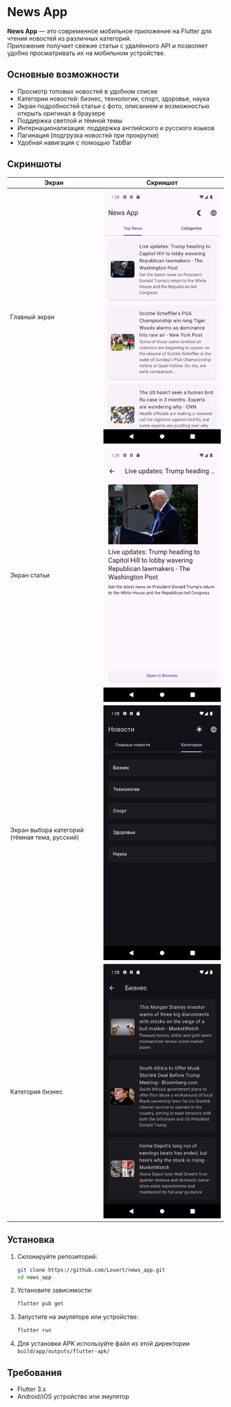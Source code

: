 # News App

**News App** — это современное мобильное приложение на Flutter для чтения новостей из различных категорий.  
Приложение получает свежие статьи с удалённого API и позволяет удобно просматривать их на мобильном устройстве.

## Основные возможности

- Просмотр топовых новостей в удобном списке
- Категории новостей: бизнес, технологии, спорт, здоровье, наука
- Экран подробностей статьи с фото, описанием и возможностью открыть оригинал в браузере
- Поддержка светлой и тёмной темы
- Интернационализация: поддержка английского и русского языков
- Пагинация (подгрузка новостей при прокрутке)
- Удобная навигация с помощью TabBar

## Скриншоты

| Экран | Скриншот |
|-------|----------|
| Главный экран | ![Главный экран](screenshots/Screenshot_1747834090.png) |
| Экран статьи | ![Экран статьи](screenshots/Screenshot_1747834098.png) |
| Экран выбора категорий (тёмная тема, русский) | ![Экран выбора категорий с тёмной темой и на русском языке](screenshots/Screenshot_1747834109.png) |
| Категория бизнес | ![Пример: открытие категории бизнес](screenshots/Screenshot_1747834119.png) |

## Установка

1. Склонируйте репозиторий:
   ```sh
   git clone https://github.com/Louert/news_app.git
   cd news_app
   ```
2. Установите зависимости:
   ```sh
   flutter pub get
   ```
3. Запустите на эмуляторе или устройстве:
   ```sh
   flutter run
   ```
4. Для установки APK используйте файл из этой директории `build/app/outputs/flutter-apk/`

## Требования

- Flutter 3.x
- Android/iOS устройство или эмулятор
